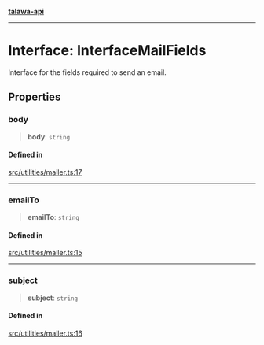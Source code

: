 [**talawa-api**](../../../README.md)

***

# Interface: InterfaceMailFields

Interface for the fields required to send an email.

## Properties

### body

> **body**: `string`

#### Defined in

[src/utilities/mailer.ts:17](https://github.com/Suyash878/talawa-api/blob/f376d03c37e9acd046e7cc983947432c95f74442/src/utilities/mailer.ts#L17)

***

### emailTo

> **emailTo**: `string`

#### Defined in

[src/utilities/mailer.ts:15](https://github.com/Suyash878/talawa-api/blob/f376d03c37e9acd046e7cc983947432c95f74442/src/utilities/mailer.ts#L15)

***

### subject

> **subject**: `string`

#### Defined in

[src/utilities/mailer.ts:16](https://github.com/Suyash878/talawa-api/blob/f376d03c37e9acd046e7cc983947432c95f74442/src/utilities/mailer.ts#L16)
